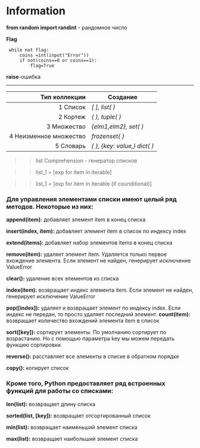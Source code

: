 # Information
**from random import randint** - рандомное число

**Flag**
```flag=False
 while not flag:
     coins =int(input("Error"))
     if not(coins==0 or coins==1):
         flag=True
```

**raise**-ошибка
___

| Тип коллекции | Создание |
|--------------:|---------------|
|1 Список       | *[ ], list( )*    |
|2 Кортеж       | *( ), tuple( )*   |
|3 Множество    | *{elm1,elm2}, set( )*|
|4 Неизменное множество| *frozenset( )* |
|5 Словарь      | *{ }, {key: value,} dict( )* |
>> list Comprehension - генератор списков

>> list_1 = [exp for item in iterable]

>>list_1 = [exp for item in iterable (if counditional)]

### **Для управления элементами списки имеют целый ряд методов. Некоторые из них:**

**append(item):** добавляет элемент item в конец списка

**insert(index, item):** добавляет элемент item в список по индексу index

**extend(items):** добавляет набор элементов items в конец списка

**remove(item):** удаляет элемент item. Удаляется только первое вхождение элемента. Если элемент не найден, генерирует исключение ValueError

**clear():** удаление всех элементов из списка

**index(item):** возвращает индекс элемента item. Если элемент не найден, генерирует исключение ValueError

**pop([index]):** удаляет и возвращает элемент по индексу index. Если индекс не передан, то просто удаляет последний элемент.
**count(item):** возвращает количество вхождений элемента item в список

**sort([key]):** сортирует элементы. По умолчанию сортирует по возрастанию. Но с помощью параметра key мы можем передать функцию сортировки.

**reverse():** расставляет все элементы в списке в обратном порядке

**copy():** копирует список

### **Кроме того, Python предоставляет ряд встроенных функций для работы со списками:**
**len(list):** возвращает длину списка

**sorted(list, [key]):** возвращает отсортированный список

**min(list):** возвращает наименьший элемент списка

**max(list):** возвращает наибольший элемент списка